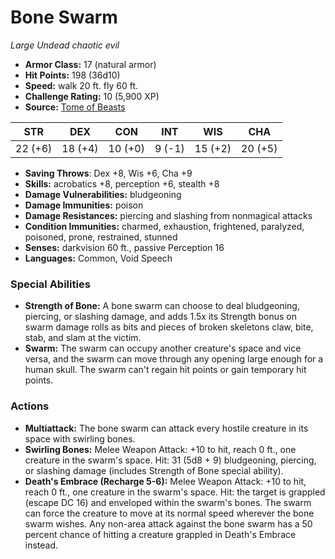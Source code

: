# Bone Swarm

*Large* *Undead* *chaotic evil*

- **Armor Class:** 17 (natural armor)
- **Hit Points:** 198 (36d10)
- **Speed:** walk 20 ft. fly 60 ft.
- **Challenge Rating:** 10 (5,900 XP)
- **Source:** [Tome of Beasts](https://koboldpress.com/kpstore/product/tome-of-beasts-for-5th-edition-print/)

| STR | DEX | CON | INT | WIS | CHA |
| --- | --- | --- | --- | --- | --- |
| 22 (+6) | 18 (+4) | 10 (+0) | 9 (-1) | 15 (+2) | 20 (+5) |

- **Saving Throws**: Dex +8, Wis +6, Cha +9
- **Skills:** acrobatics +8, perception +6, stealth +8
- **Damage Vulnerabilities:** bludgeoning
- **Damage Immunities:** poison
- **Damage Resistances:** piercing and slashing from nonmagical attacks
- **Condition Immunities:** charmed, exhaustion, frightened, paralyzed, poisoned, prone, restrained, stunned
- **Senses:** darkvision 60 ft., passive Perception 16
- **Languages:** Common, Void Speech
### Special Abilities
- **Strength of Bone:** A bone swarm can choose to deal bludgeoning, piercing, or slashing damage, and adds 1.5x its Strength bonus on swarm damage rolls as bits and pieces of broken skeletons claw, bite, stab, and slam at the victim.
- **Swarm:** The swarm can occupy another creature's space and vice versa, and the swarm can move through any opening large enough for a human skull. The swarm can't regain hit points or gain temporary hit points.
### Actions
- **Multiattack:** The bone swarm can attack every hostile creature in its space with swirling bones.
- **Swirling Bones:** Melee Weapon Attack: +10 to hit, reach 0 ft., one creature in the swarm's space. Hit: 31 (5d8 + 9) bludgeoning, piercing, or slashing damage (includes Strength of Bone special ability).
- **Death's Embrace (Recharge 5-6):** Melee Weapon Attack: +10 to hit, reach 0 ft., one creature in the swarm's space. Hit: the target is grappled (escape DC 16) and enveloped within the swarm's bones. The swarm can force the creature to move at its normal speed wherever the bone swarm wishes. Any non-area attack against the bone swarm has a 50 percent chance of hitting a creature grappled in Death's Embrace instead.
